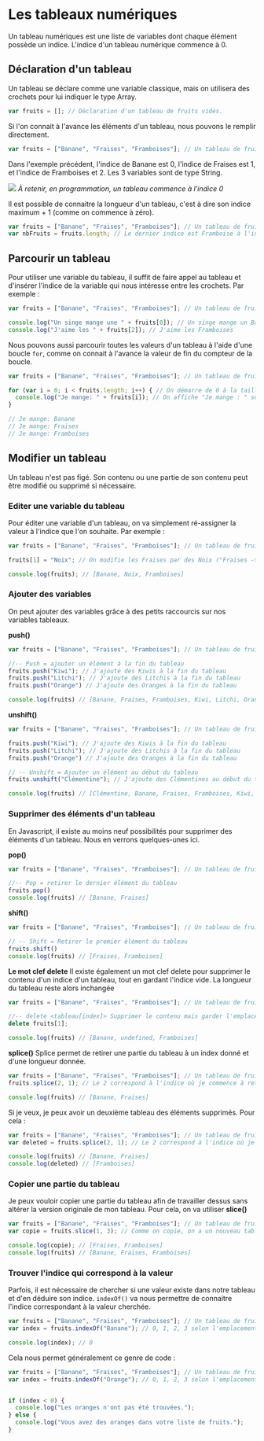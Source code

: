 # Les tableaux numériques

Un tableau numériques est une liste de variables dont chaque élément possède un indice. L'indice d'un tableau numérique commence à 0.

## Déclaration d'un tableau

Un tableau se déclare comme une variable classique, mais on utilisera des crochets pour lui indiquer le type Array.

```js
var fruits = []; // Déclaration d'un tableau de fruits vides.
```

Si l'on connait à l'avance les éléments d'un tableau, nous pouvons le remplir directement.

```js
var fruits = ["Banane", "Fraises", "Framboises"]; // Un tableau de fruits avec 3 éléments.
```

Dans l'exemple précédent, l'indice de Banane est 0, l'indice de Fraises est 1, et l'indice de Framboises et 2.
Les 3 variables sont de type String.

![](https://scontent-cdg4-1.xx.fbcdn.net/v/t39.30808-6/290009406_5199396096775893_8398522267646832960_n.jpg?_nc_cat=102&ccb=1-7&_nc_sid=730e14&_nc_ohc=V8c3Vbt7l_sAX_Snoi5&_nc_ht=scontent-cdg4-1.xx&oh=00_AfCiP6uF5kh1Nl6oO_0Ldkw3ytWJWE_Mv91iRqfCOAxmDw&oe=6454C57F)
*À retenir, en programmation, un tableau commence à l'indice 0*

Il est possible de connaitre la longueur d'un tableau, c'est à dire son indice maximum + 1 (comme on commence à zéro).

```js
var fruits = ["Banane", "Fraises", "Framboises"]; // Un tableau de fruits avec 3 éléments.
var nbFruits = fruits.length; // Le dernier indice est Framboise à l'indice 2 + 1 = 3 éléments. Il y a bien 3 éléments dans mon tableau (des bananes, des fraises, des framboises)
```

## Parcourir un tableau

Pour utiliser une variable du tableau, il suffit de faire appel au tableau et d'insérer l'indice de la variable qui nous intéresse entre les crochets. Par exemple : 

```js
var fruits = ["Banane", "Fraises", "Framboises"]; // Un tableau de fruits avec 3 éléments.

console.log("Un singe mange une " + fruits[0]); // Un singe mange un Banane
console.log("J'aime les " + fruits[2]); // J'aime les Framboises
```

Nous pouvons aussi parcourir toutes les valeurs d'un tableau à l'aide d'une boucle `for`, comme on connait à l'avance la valeur de fin du compteur de la boucle.

```js
var fruits = ["Banane", "Fraises", "Framboises"]; // Un tableau de fruits avec 3 éléments.

for (var i = 0; i < fruits.length; i++) { // On démarre de 0 à la taille de notre tableau et on va de 1 en 1 pour i
  console.log("Je mange: " + fruits[i]); // On affiche "Je mange : " suivi de la valeur correspondante à l'indice de notre tableau. i vaudra 0, puis 1, puis 2 (2 = length de notre tableau)
}

// Je mange: Banane
// Je mange: Fraises
// Je mange: Framboises
```

## Modifier un tableau

Un tableau n'est pas figé. Son contenu ou une partie de son contenu peut être modifié ou supprimé si nécessaire.

### Editer une variable du tableau

Pour éditer une variable d'un tableau, on va simplement ré-assigner la valeur à l'indice que l'on souhaite.
Par exemple :

```js
var fruits = ["Banane", "Fraises", "Framboises"]; // Un tableau de fruits avec 3 éléments.

fruits[1] = "Noix"; // On modifie les Fraises par des Noix ("Fraises -> Noix");

console.log(fruits); // [Banane, Noix, Framboises]
```

### Ajouter des variables

On peut ajouter des variables grâce à des petits raccourcis sur nos variables tableaux.


**push()**
```js
var fruits = ["Banane", "Fraises", "Framboises"]; // Un tableau de fruits avec 3 éléments.

//-- Push = ajouter un élément à la fin du tableau
fruits.push("Kiwi"); // J'ajoute des Kiwis à la fin du tableau
fruits.push("Litchi"); // J'ajoute des Litchis à la fin du tableau
fruits.push("Orange") // J'ajoute des Oranges à la fin du tableau

console.log(fruits) // [Banane, Fraises, Framboises, Kiwi, Litchi, Orange]
```

**unshift()**
```js
var fruits = ["Banane", "Fraises", "Framboises"]; // Un tableau de fruits avec 3 éléments.

fruits.push("Kiwi"); // J'ajoute des Kiwis à la fin du tableau
fruits.push("Litchi"); // J'ajoute des Litchis à la fin du tableau
fruits.push("Orange") // J'ajoute des Oranges à la fin du tableau

// -- Unshift = Ajouter un élément au début du tableau
fruits.unshift("Clémentine"); // J'ajoute des Clémentines au début du tableau

console.log(fruits) // [Clémentine, Banane, Fraises, Framboises, Kiwi, Litchi, Orange]
```

### Supprimer des éléments d'un tableau

En Javascript, il existe au moins neuf possibilités pour supprimer des éléments d'un tableau. Nous en verrons quelques-unes ici.

**pop()**

```js
var fruits = ["Banane", "Fraises", "Framboises"]; // Un tableau de fruits avec 3 éléments.

//-- Pop = retirer le dernier élément du tableau
fruits.pop()
console.log(fruits) // [Banane, Fraises]
```

**shift()**
```js
var fruits = ["Banane", "Fraises", "Framboises"]; // Un tableau de fruits avec 3 éléments.

// -- Shift = Retirer le premier élément du tableau
fruits.shift()
console.log(fruits) // [Fraises, Framboises]
```
**Le mot clef delete**
Il existe également un mot clef delete pour supprimer le contenu d'un indice d'un tableau, tout en gardant l'indice vide. La longueur du tableau reste alors inchangée
```js
var fruits = ["Banane", "Fraises", "Framboises"]; // Un tableau de fruits avec 3 éléments.

//-- delete <tableau[index]> Supprimer le contenu mais garder l'emplacement de l'indice du tableau
delete fruits[1];

console.log(fruits) // [Banane, undefined, Framboises]
```

**splice()**
Splice permet de retirer une partie du tableau à un index donné et d'une longueur donnée.
```js
var fruits = ["Banane", "Fraises", "Framboises"]; // Un tableau de fruits avec 3 éléments.
fruits.splice(2, 1); // Le 2 correspond à l'indice où je commence à retirer, le 1 correspond à combien après le 2 je veux retirer

console.log(fruits) // [Banane, Fraises]
```

Si je veux, je peux avoir un deuxième tableau des éléments supprimés. Pour cela : 
```js
var fruits = ["Banane", "Fraises", "Framboises"]; // Un tableau de fruits avec 3 éléments.
var deleted = fruits.splice(2, 1); // Le 2 correspond à l'indice où je commence à retirer, le 1 correspond à combien après le 2 je veux retirer

console.log(fruits) // [Banane, Fraises]
console.log(deleted) // [Framboises]
```

### Copier une partie du tableau
Je peux vouloir copier une partie du tableau afin de travailler dessus sans altérer la version originale de mon tableau. Pour cela, on va utiliser **slice()**

```js
var fruits = ["Banane", "Fraises", "Framboises"]; // Un tableau de fruits avec 3 éléments.
var copie = fruits.slice(1, 3); // Comme on copie, on a un nouveau tableau

console.log(copie); // [Fraises, Framboises]
console.log(fruits) // [Banane, Fraises, Framboises]
```

### Trouver l'indice qui correspond à la valeur

Parfois, il est nécessaire de chercher si une valeur existe dans notre tableau et d'en déduire son indice.
`indexOf()` va nous permettre de connaitre l'indice correspondant à la valeur cherchée.

```js
var fruits = ["Banane", "Fraises", "Framboises"]; // Un tableau de fruits avec 3 éléments.
var index = fruits.indexOf("Banane"); // 0, 1, 2, 3 selon l'emplacement de la banane dans le tableau. -1 si non trouvé

console.log(index); // 0
```

Cela nous permet généralement ce genre de code : 

```js
var fruits = ["Banane", "Fraises", "Framboises"]; // Un tableau de fruits avec 3 éléments.
var index = fruits.indexOf("Orange"); // 0, 1, 2, 3 selon l'emplacement de la banane dans le tableau. -1 si non trouvé


if (index < 0) {
  console.log("Les oranges n'ont pas été trouvées.");
} else {
  console.log("Vous avez des oranges dans votre liste de fruits.");
}
```